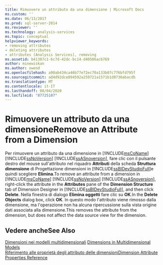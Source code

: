 ```yaml
---
title: Rimuovere un attributo da una dimensione | Microsoft Docs
ms.custom: ''
ms.date: 06/13/2017
ms.prod: sql-server-2014
ms.reviewer: ''
ms.technology: analysis-services
ms.topic: conceptual
helpviewer_keywords:
- removing attributes
- deleting attributes
- attributes [Analysis Services], removing
ms.assetid: b41387c1-6c7d-42dc-bc14-d40586acb769
author: minewiskan
ms.author: owend
ms.openlocfilehash: a98ab434ca46b77e72ec70a133b07c776bfd795f
ms.sourcegitcommit: ad4d92dce894592a259721a1571b1d8736abacdb
ms.translationtype: MT
ms.contentlocale: it-IT
ms.lasthandoff: 08/04/2020
ms.locfileid: "87725107"
---
```

# <a name="remove-an-attribute-from-a-dimension"></a><span data-ttu-id="e5cea-102">Rimuovere un attributo da una dimensione</span><span class="sxs-lookup"><span data-stu-id="e5cea-102">Remove an Attribute from a Dimension</span></span>
  <span data-ttu-id="e5cea-103">Per rimuovere un attributo da una dimensione in [!INCLUDE[msCoName](../../includes/msconame-md.md)] [!INCLUDE[ssNoVersion](../../includes/ssnoversion-md.md)] [!INCLUDE[ssASnoversion](../../includes/ssasnoversion-md.md)], fare clic con il pulsante destro del mouse sull'attributo nel riquadro **Attributi** della scheda **Struttura dimensione** di Progettazione dimensioni in [!INCLUDE[ssBIDevStudioFull](../../includes/ssbidevstudiofull-md.md)]e quindi scegliere **Elimina**.</span><span class="sxs-lookup"><span data-stu-id="e5cea-103">To remove an attribute from a dimension in [!INCLUDE[msCoName](../../includes/msconame-md.md)] [!INCLUDE[ssNoVersion](../../includes/ssnoversion-md.md)] [!INCLUDE[ssASnoversion](../../includes/ssasnoversion-md.md)], right-click the attribute in the **Attributes** pane of the **Dimension Structure** tab of Dimension Designer in [!INCLUDE[ssBIDevStudioFull](../../includes/ssbidevstudiofull-md.md)], and then click **Delete**.</span></span> <span data-ttu-id="e5cea-104">Nella finestra di dialogo **Elimina oggetti** fare clic su **OK**.</span><span class="sxs-lookup"><span data-stu-id="e5cea-104">In the **Delete Objects** dialog box, click **OK**.</span></span> <span data-ttu-id="e5cea-105">In questo modo l'attributo viene rimosso dalla dimensione, ma l'operazione non ha alcuna ripercussione sulla vista origine dati associata alla dimensione.</span><span class="sxs-lookup"><span data-stu-id="e5cea-105">This removes the attribute from the dimension, but does not affect the data source view for the dimension.</span></span>  
  
## <a name="see-also"></a><span data-ttu-id="e5cea-106">Vedere anche</span><span class="sxs-lookup"><span data-stu-id="e5cea-106">See Also</span></span>  
 <span data-ttu-id="e5cea-107">[Dimensioni nei modelli multidimensionali](dimensions-in-multidimensional-models.md) </span><span class="sxs-lookup"><span data-stu-id="e5cea-107">[Dimensions in Multidimensional Models](dimensions-in-multidimensional-models.md) </span></span>  
 [<span data-ttu-id="e5cea-108">Riferimento alle proprietà degli attributo delle dimensioni</span><span class="sxs-lookup"><span data-stu-id="e5cea-108">Dimension Attribute Properties Reference</span></span>](dimension-attribute-properties-reference.md)  
  
  
